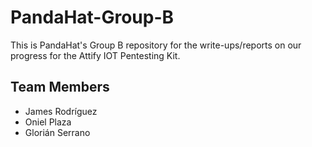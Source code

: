 # PandaHat-Group-B
This is PandaHat's Group B repository for the write-ups/reports on our progress for the
Attify IOT Pentesting Kit.
## Team Members
- James Rodríguez
- Oniel Plaza
- Glorián Serrano

